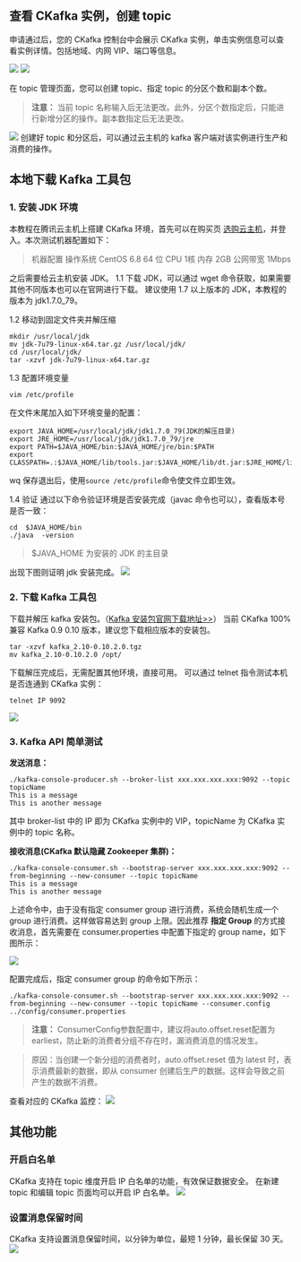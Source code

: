 ## 查看 CKafka 实例，创建 topic

申请通过后，您的 CKafka 控制台中会展示 CKafka 实例，单击实例信息可以查看实例详情。包括地域、内网 VIP、端口等信息。

![](https://mc.qcloudimg.com/static/img/fd6e90a028316b0ff8c960a81170dbbe/1.png)
![](https://mc.qcloudimg.com/static/img/a1428709e39e1a6124f7a265e47b6b37/2.png)

在 topic 管理页面，您可以创建 topic、指定 topic 的分区个数和副本个数。
> **注意：**
> 当前 topic 名称输入后无法更改。此外，分区个数指定后，只能进行新增分区的操作。副本数指定后无法更改。 

![](https://mc.qcloudimg.com/static/img/677df5a8c57fc9482867ea4e5ff9f77f/3.png)
创建好 topic 和分区后，可以通过云主机的 kafka 客户端对该实例进行生产和消费的操作。

## 本地下载 Kafka 工具包

### 1. 安装 JDK 环境
本教程在腾讯云主机上搭建 CKafka 环境，首先可以在购买页 [选购云主机](https://buy.cloud.tencent.com/cvm)，并登入。本次测试机器配置如下：
> 机器配置 
操作系统 CentOS 6.8 64 位 
CPU 1核 
内存 2GB 
公网带宽 1Mbps 

之后需要给云主机安装 JDK。
1.1 下载 JDK，可以通过 wget 命令获取，如果需要其他不同版本也可以在官网进行下载。
建议使用 1.7 以上版本的 JDK，本教程的版本为 jdk1.7.0_79。

1.2 移动到固定文件夹并解压缩
```
mkdir /usr/local/jdk
mv jdk-7u79-linux-x64.tar.gz /usr/local/jdk/
cd /usr/local/jdk/
tar -xzvf jdk-7u79-linux-x64.tar.gz
```
1.3 配置环境变量
```
vim /etc/profile
```
在文件末尾加入如下环境变量的配置：
```
export JAVA_HOME=/usr/local/jdk/jdk1.7.0_79(JDK的解压目录)  
export JRE_HOME=/usr/local/jdk/jdk1.7.0_79/jre
export PATH=$JAVA_HOME/bin:$JAVA_HOME/jre/bin:$PATH  
export CLASSPATH=.:$JAVA_HOME/lib/tools.jar:$JAVA_HOME/lib/dt.jar:$JRE_HOME/lib
```
wq 保存退出后，使用`source /etc/profile`命令使文件立即生效。

1.4 验证
通过以下命令验证环境是否安装完成（javac 命令也可以），查看版本号是否一致：
```
cd  $JAVA_HOME/bin
./java  -version
```
> $JAVA_HOME 为安装的 JDK 的主目录

出现下图则证明 jdk 安装完成。
![](https://mc.qcloudimg.com/static/img/859143ff8986b24e80b3a9c3b31bd511/4.png)

### 2. 下载 Kafka 工具包

下载并解压 kafka 安装包。（[Kafka 安装包官网下载地址>>](http://kafka.apache.org/downloads)）
当前 CKafka 100% 兼容 Kafka 0.9 0.10 版本，建议您下载相应版本的安装包。

```
tar -xzvf kafka_2.10-0.10.2.0.tgz
mv kafka_2.10-0.10.2.0 /opt/
```

下载解压完成后，无需配置其他环境，直接可用。
可以通过 telnet 指令测试本机是否连通到 CKafka 实例：
```
telnet IP 9092
```
![](https://mc.qcloudimg.com/static/img/c30a8d0e2fe57c109d3f7f1fa55b107f/5.png)

### 3. Kafka API 简单测试

**发送消息：**
```
./kafka-console-producer.sh --broker-list xxx.xxx.xxx.xxx:9092 --topic topicName
This is a message
This is another message
```
其中 broker-list 中的 IP 即为 CKafka 实例中的 VIP，topicName 为 CKafka 实例中的 topic 名称。

**接收消息(CKafka 默认隐藏 Zookeeper 集群)：**

```
./kafka-console-consumer.sh --bootstrap-server xxx.xxx.xxx.xxx:9092 --from-beginning --new-consumer --topic topicName
This is a message
This is another message
```
上述命令中，由于没有指定 consumer group 进行消费，系统会随机生成一个 group 进行消费。这样做容易达到 group 上限。因此推荐 **指定 Group** 的方式接收消息，首先需要在 consumer.properties 中配置下指定的 group name，如下图所示：

![](https://mc.qcloudimg.com/static/img/b39a4b9b75a734830a69cc66a7273485/111.png)

配置完成后，指定 consumer group 的命令如下所示：
```
./kafka-console-consumer.sh --bootstrap-server xxx.xxx.xxx.xxx:9092 --from-beginning --new-consumer --topic topicName --consumer.config ../config/consumer.properties
```
> **注意：**
ConsumerConfig参数配置中，建议将auto.offset.reset配置为earliest，防止新的消费者分组不存在时，漏消费消息的情况发生。 

> 原因：当创建一个新分组的消费者时，auto.offset.reset 值为 latest 时，表示消费最新的数据，即从 consumer 创建后生产的数据。这样会导致之前产生的数据不消费。

查看对应的 CKafka 监控：
![](https://mc.qcloudimg.com/static/img/12d49f97cc2562be26c16c193cb4297c/6.png)

##  其他功能
###  开启白名单
CKafka 支持在 topic 维度开启 IP 白名单的功能，有效保证数据安全。
在新建 topic 和编辑 topic 页面均可以开启 IP 白名单。
![](https://mc.qcloudimg.com/static/img/02c8e7d5eeabb7f431b8b9c1f37cc636/7.png)

###  设置消息保留时间
CKafka 支持设置消息保留时间，以分钟为单位，最短 1 分钟，最长保留 30 天。
![](https://mc.qcloudimg.com/static/img/a9c9c921134c4a3a987f03b0f2d2f57e/8.png)
